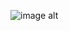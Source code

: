 ![image alt]([image_url](https://github.com/Grejonaa/Praktike/blob/67647bbf321723cc430c2e7462cc9f2f483d2178/Projekti.png))
